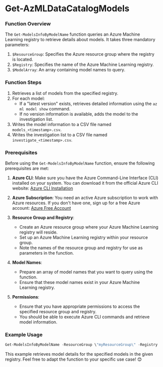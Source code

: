 # Get-AzMLDataCatalogModels
### Function Overview
The `Get-ModelsInfoByModelName` function queries an Azure Machine Learning registry to retrieve details about models. It takes three mandatory parameters:

1. `$ResourceGroup`: Specifies the Azure resource group where the registry is located.
2. `$Registry`: Specifies the name of the Azure Machine Learning registry.
3. `$ModelArray`: An array containing model names to query.

### Function Steps
1. Retrieves a list of models from the specified registry.
2. For each model:
    - If a "latest version" exists, retrieves detailed information using the `az ml model show` command.
    - If no version information is available, adds the model to the investigation list.
3. Writes the model information to a CSV file named `models_<timestamp>.csv`.
4. Writes the investigation list to a CSV file named `investigate_<timestamp>.csv`.

### Prerequisites
Before using the `Get-ModelsInfoByModelName` function, ensure the following prerequisites are met:

1. **Azure CLI**: Make sure you have the Azure Command-Line Interface (CLI) installed on your system. You can download it from the official Azure CLI website: [Azure CLI Installation](https://docs.microsoft.com/en-us/cli/azure/install-azure-cli)

2. **Azure Subscription**: You need an active Azure subscription to work with Azure resources. If you don't have one, sign up for a free Azure account: [Azure Free Account](https://azure.com/free)

3. **Resource Group and Registry**:
   - Create an Azure resource group where your Azure Machine Learning registry will reside.
   - Set up an Azure Machine Learning registry within your resource group.
   - Note the names of the resource group and registry for use as parameters in the function.

4. **Model Names**:
   - Prepare an array of model names that you want to query using the function.
   - Ensure that these model names exist in your Azure Machine Learning registry.

5. **Permissions**:
   - Ensure that you have appropriate permissions to access the specified resource group and registry.
   - You should be able to execute Azure CLI commands and retrieve model information.

### Example Usage
```powershell
Get-ModelsInfoByModelName -ResourceGroup \"myResourceGroup\" -Registry \"myRegistry\" -ModelArray @(\"Model1\", \"Model2\")
```

This example retrieves model details for the specified models in the given registry. Feel free to adapt the function to your specific use case! 😊
